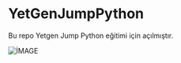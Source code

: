 # YetGenJumpPython
Bu repo Yetgen Jump Python eğitimi için açılmıştır.

![İMAGE](https://yetkingencler.com/wp-content/uploads/2022/06/2-e1655718809102.png)

